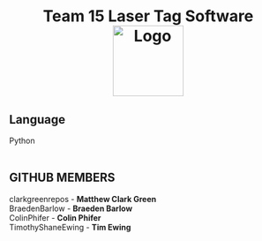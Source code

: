 <h1 align="center">Team 15 Laser Tag Software<br />
<div align="center">
<a href="https://github.com/clarkgreenrepos/T15-LaserTag"><img src="htthttps://github.com/clarkgreenrepos/T15-LaserTag/blob/main/img/photon_logo.png" title="Logo" style="max-width:100%;" width="128" /></a>
</div></h1>

## Language<br/>
Python<br/><br/>


## GITHUB MEMBERS<br/>
clarkgreenrepos - **Matthew Clark Green** <br/>
BraedenBarlow - **Braeden Barlow**<br/>
ColinPhifer - **Colin Phifer**<br/>
TimothyShaneEwing - **Tim Ewing**<br/>